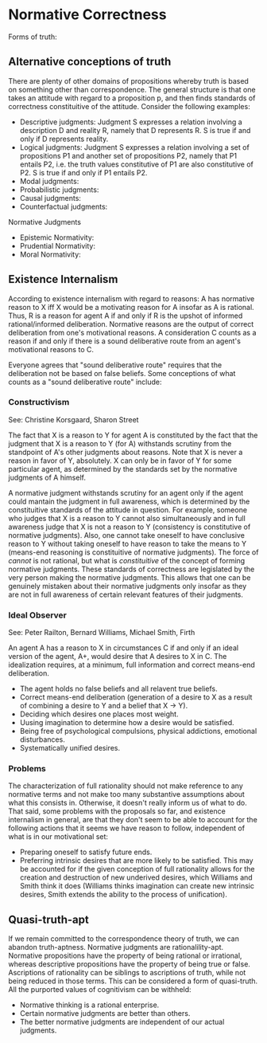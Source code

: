 # Normative Correctness

Forms of truth:

## Alternative conceptions of truth

There are plenty of other domains of propositions whereby truth is based on something other than correspondence. The general structure is that one takes an attitude with regard to a proposition p, and then finds standards of correctness constituitive of the attitude. Consider the following examples:

- Descriptive judgments: Judgment S expresses a relation involving a description D and reality R, namely that D represents R. S is true if and only if D represents reality.
- Logical judgments: Judgment S expresses a relation involving a set of propositions P1 and another set of propositions P2, namely that P1 entails P2, i.e. the truth values constitutive of P1 are also constitutive of P2. S is true if and only if P1 entails P2.
- Modal judgments:
- Probabilistic judgments:
- Causal judgments:
- Counterfactual judgments: 

Normative Judgments

- Epistemic Normativity: 
- Prudential Normativity: 
- Moral Normativity: 

## Existence Internalism

According to existence internalism with regard to reasons: A has normative reason to X iff X would be a motivating reason for A insofar as A is rational. Thus, R is a reason for agent A if and only if R is the upshot of informed rational/informed deliberation. Normative reasons are the output of correct deliberation from one's motivational reasons. A consideration C counts as a reason if and only if there is a sound deliberative route from an agent's motivational reasons to C.

Everyone agrees that "sound deliberative route" requires that the deliberation not be based on false beliefs. Some conceptions of what counts as a "sound deliberative route" include:

### Constructivism

See: Christine Korsgaard, Sharon Street

The fact that X is a reason to Y for agent A is constituted by the fact that the judgment that X is a reason to Y (for A) withstands scrutiny from the standpoint of A's other judgments about reasons. Note that X is never a reason in favor of Y, absolutely. X can only be in favor of Y for some particular agent, as determined by the standards set by the normative judgments of A himself. 

A normative judgment withstands scrutiny for an agent only if the agent could mantain the judgment in full awareness, which is determined by the constituitive standards of the attitude in question. For example, someone who judges that X is a reason to Y cannot also simultaneously and in full awareness judge that X is not a reason to Y (consistency is constitutive of normative judgments). Also, one cannot take oneself to have conclusive reason to Y without taking oneself to have reason to take the means to Y (means-end reasoning is constituitive of normative judgments). The force of *cannot* is not rational, but what is *constituitive* of the concept of forming normative judgments. These standards of correctness are legislated by the very person making the normative judgments. This allows that one can be genuinely mistaken about their normative judgments only insofar as they are not in full awareness of certain relevant features of their judgments.

### Ideal Observer

See: Peter Railton, Bernard Williams, Michael Smith, Firth

An agent A has a reason to X in circumstances C if and only if an ideal version of the agent, A+, would desire that A desires to X in C. The idealization requires, at a minimum, full information and correct means-end deliberation. 

- The agent holds no false beliefs and all relavent true beliefs.
- Correct means-end deliberation (generation of a desire to X as a result of combining a desire to Y and a belief that X -> Y).
- Deciding which desires one places most weight.
- Uusing imagination to determine how a desire would be satisfied.
- Being free of psychological compulsions, physical addictions, emotional disturbances.
- Systematically unified desires.

### Problems 

The characterization of full rationality should not make reference to any normative terms and not make too many substantive assumptions about what this consists in. Otherwise, it doesn't really inform us of what to do. That said, some problems with the proposals so far, and existence internalism in general, are that they don't seem to be able to account for the following actions that it seems we have reason to follow, independent of what is in our motivational set: 

* Preparing oneself to satisfy future ends.
* Preferring intrinsic desires that are more likely to be satisfied. This may be accounted for if the given conception of full rationality allows for the creation and destruction of new underived desires, which Williams and Smith think it does (Williams thinks imagination can create new intrinsic desires, Smith extends the ability to the process of unification).

## Quasi-truth-apt

If we remain committed to the correspondence theory of truth, we can abandon truth-aptness. Normative judgments are rationalility-apt. Normative propositions have the property of being rational or irrational, whereas descriptive propositions have the property of being true or false. Ascriptions of rationality can be siblings to ascriptions of truth, while not being reduced in those terms. This can be considered a form of quasi-truth. All the purported values of cognitivism can be withheld: 

- Normative thinking is a rational enterprise.
- Certain normative judgments are better than others.
- The better normative judgments are independent of our actual judgments.